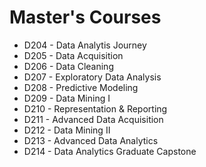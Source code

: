 # Master's Courses
* D204 - Data Analytis Journey
* D205 - Data Acquisition
* D206 - Data Cleaning
* D207 - Exploratory Data Analysis
* D208 - Predictive Modeling
* D209 - Data Mining I
* D210 - Representation & Reporting
* D211 - Advanced Data Acquisition
* D212 - Data Mining II
* D213 - Advanced Data Analytics
* D214 - Data Analytics Graduate Capstone

